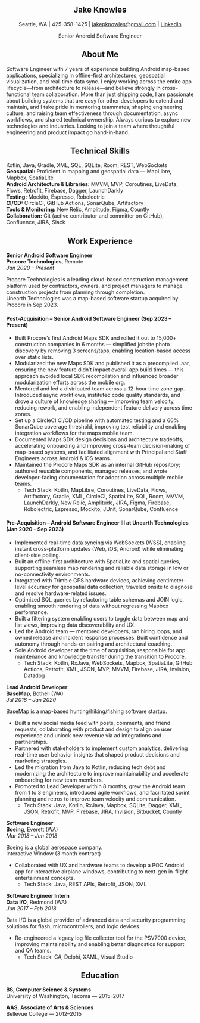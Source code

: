 <h2 align="center">Jake Knowles</h2>

<p align="center">
  Seattle, WA | 425-358-1425 | <a href="mailto:jakepknowles@gmail.com">jakepknowles@gmail.com</a> | 
  <a href="https://linkedin.com/in/jakepknowles">LinkedIn</a>
</p>
<p align="center">
  Senior Android Software Engineer
</p>
<h2 align="center">About Me</h2>

Software Engineer with 7 years of experience building Android map-based applications, specializing in offline-first architectures, geospatial visualization, and real-time data sync. I enjoy working across the entire app lifecycle—from architecture to release—and believe strongly in cross-functional team collaboration. More than just shipping code, I am passionate about building systems that are easy for other developers to extend and maintain, and I take pride in mentoring teammates, shaping engineering culture, and raising team effectiveness through documentation, async workflows, and shared technical ownership. Always curious to explore new technologies and industries. Looking to join a team where thoughtful engineering and product impact go hand-in-hand.

<h2 align="center">Technical Skills</h2>

Kotlin, Java, Gradle, XML, SQL, SQLite, Room, REST, WebSockets  
**Geospatial:** Proficient in mapping and geospatial data — MapLibre, Mapbox, SpatiaLite  
**Android Architecture & Libraries:** MVVM, MVP, Coroutines, LiveData, Flows, Retrofit, Firebase, Dagger, LaunchDarkly  
**Testing:** Mockito, Espresso, Robolectric   
**CI/CD:** CircleCI, GitHub Actions, SonarQube, Artifactory  
**Tools & Monitoring:** New Relic, Amplitude, Figma, Countly    
**Collaboration:** Git (active contributor and committer on GitHub), Confluence, JIRA, Slack

<h2 align="center">Work Experience</h2>

**Senior Android Software Engineer**  
**Procore Technologies**, Remote  
*Jan 2020 – Present*

Procore Technologies is a leading cloud-based construction management platform used by contractors, owners, and project managers to manage construction projects from planning through completion.  
Unearth Technologies was a map-based software startup acquired by Procore in Sep 2023.

#### Post-Acquisition – Senior Android Software Engineer (Sep 2023 – Present)
- Built Procore’s first Android Maps SDK and rolled it out to 15,000+ construction companies in 6 months — simplified jobsite photo discovery by removing 3 screens/taps, enabling location-based access over static lists.
- Modularized the new Maps SDK and published it as a precompiled .aar, ensuring the new feature didn’t impact overall app build times — this approach avoided local SDK recompilation and influenced broader modularization efforts across the mobile org.
- Mentored and led a distributed team across a 12-hour time zone gap. Introduced async workflows, instituted code quality standards, and drove a culture of knowledge sharing — improving team velocity, reducing rework, and enabling independent feature delivery across time zones.
- Set up a CircleCI CI/CD pipeline with automated testing and a 60% SonarQube coverage threshold, improving test reliability and enabling integration workflows for the maps mobile team.
- Documented Maps SDK design decisions and architecture tradeoffs, accelerating onboarding and improving cross-team decision-making of map-based systems, and facilitated alignment with Principal and Staff Engineers across Android & iOS teams.
- Maintained the Procore Maps SDK as an internal GitHub repository; authored reusable components, managed releases, and wrote developer-facing documentation for adoption across multiple mobile teams.
  - Tech Stack: Kotlin, MapLibre, Coroutines, LiveData, Flows, Artifactory, Gradle, XML, CircleCI, SpatiaLite, SQL, Room, MVVM, LaunchDarkly, New Relic, Amplitude, JIRA, Figma, Firebase, Robolectric, Espresso, Mockito, JUnit, SonarQube, Confluence

#### Pre-Acquisition – Android Software Engineer III at Unearth Technologies (Jan 2020 – Sep 2023)
- Implemented real-time data syncing via WebSockets (WSS), enabling instant cross-platform updates (Web, iOS, Android) while eliminating client-side polling.
- Built an offline-first architecture with SpatiaLite and spatial queries, supporting seamless map rendering and reliable data storage in low or no-connectivity environments.
- Integrated with Trimble GPS hardware devices, achieving centimeter-level accuracy for geospatial data collection; traveled onsite to diagnose and resolve hardware-related issues.
- Optimized SQL queries by refactoring table schemas and JOIN logic, enabling smooth rendering of data without regressing Mapbox performance.
- Built a filtering system enabling users to toggle data between map and list views, improving data discoverability and UX.
- Led the Android team — mentored developers, ran hiring loops, and owned release and incident response processes. Built confidence and autonomy through hands-on pairing and architectural coaching.
- Sole Android developer at the time of acquisition, responsible for app maintenance and knowledge transfer during the transition to Procore.
  - Tech Stack: Kotlin, RxJava, WebSockets, Mapbox, SpatiaLite, GitHub Actions, Retrofit, XML, JSON, MVP, MVVM, Firebase, JIRA, Invision, Datadog
 
**Lead Android Developer**  
**BaseMap**, Bothell (WA)  
*Jul 2018 – Jan 2020*  

BaseMap is a map-based hunting/hiking/fishing software startup.
- Built a new social media feed with posts, comments, and friend requests, collaborating with product and design to align on user experience and unlock new revenue via ad integrations and partnerships.
- Partnered with stakeholders to implement custom analytics, delivering real-time user behavior insights that shaped product decisions and marketing strategies.
- Led the migration from Java to Kotlin, reducing tech debt and modernizing the architecture to improve maintainability and accelerate onboarding for new team members.
- Promoted to Lead Developer within 8 months, grew the Android team from 1 to 3 engineers, introduced agile workflows, and facilitated sprint planning and retros to improve team velocity and communication.
  - Tech Stack: Java, Kotlin, RxJava, Mapbox, SQLite, Dagger, XML, JSON, Retrofit, MVP, Firebase, JIRA, Invision, Bitbucket, Countly

**Software Engineer**  
**Boeing**, Everett (WA)  
*Mar 2018 – Jun 2018*

Boeing is a global aerospace company.  
Interactive Window (3 month contract)
- Collaborated with UX and hardware teams to develop a POC Android app for interactive airplane windows, contributing to next-gen in-flight entertainment concepts.
  - Tech Stack: Java, REST APIs, Retrofit, JSON, XML

**Software Engineer Intern**  
**Data I/O**, Redmond (WA)  
*Jun 2017 – Feb 2018*

Data I/O is a global provider of advanced data and security programming solutions for flash, microcontrollers, and logic devices.
- Re-engineered a legacy log file collector tool for the PSV7000 device, improving maintainability and enabling better diagnostics for support and QA teams.
  - Tech Stack: C#, Delphi, XAML, Visual Studio

<h2 align="center">Education</h2>

**BS, Computer Science & Systems**  
University of Washington, Tacoma — 2015–2017

**AAS, Associate of Arts & Sciences**  
Bellevue College — 2012–2015


